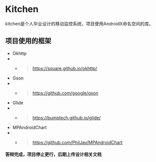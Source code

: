 # Kitchen

kitchen是个人毕业设计的移动监控系统，项目使用AndroidX命名空间的库。

## 项目使用的框架
- Okhttp
- - >https://square.github.io/okhttp/
- Gson
- - >https://github.com/google/gson
- Glide
- - >https://bumptech.github.io/glide/
- MPAndroidChart
- - > https://github.com/PhilJay/MPAndroidChart

#### 答辩完成，项目停止更行，后期上传设计相关文档
